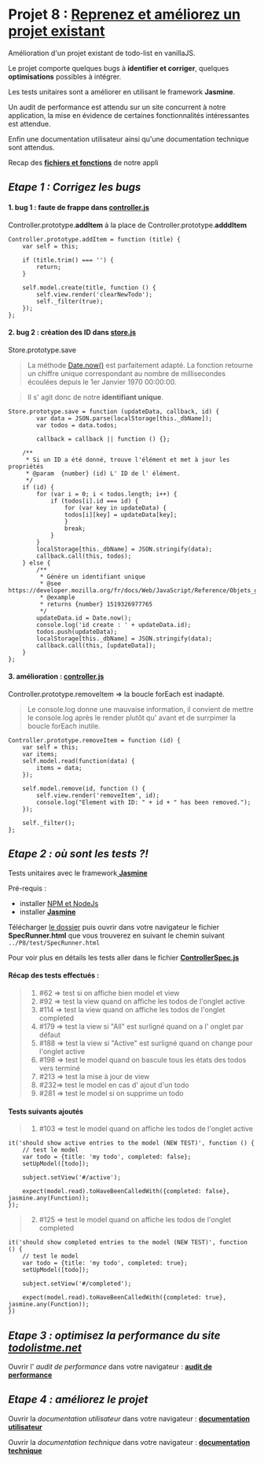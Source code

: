 # Projet 8 : [Reprenez et améliorez un projet existant](https://openclassrooms.com/projects/reprenez-et-ameliorez-un-projet-existant)

Amélioration d'un projet existant de todo-list en vanillaJS.

Le projet comporte quelques bugs à __identifier et corriger__, quelques __optimisations__ possibles à intégrer.

Les tests unitaires sont a améliorer en utilisant le framework __Jasmine__.

Un audit de performance est attendu sur un site concurrent à notre application, la mise en évidence de certaines fonctionnalités intéressantes est attendue.

Enfin une documentation utilisateur ainsi qu'une documentation technique sont attendus.


Recap des  [__fichiers et fonctions__](./livrable/function_recap.pdf) de notre appli

## _Etape 1 : Corrigez les bugs_

#### 1. bug 1 : faute de frappe dans [__controller.js__](./js/controller.js)

Controller.prototype.__addItem__ à la place de Controller.prototype.__adddItem__ 


	Controller.prototype.addItem = function (title) {
		var self = this;

		if (title.trim() === '') {
			return;
		}

		self.model.create(title, function () {
			self.view.render('clearNewTodo');
			self._filter(true);
		});
	};

#### 2. bug 2 : création des ID dans [__store.js__](./js/store.js)

Store.prototype.save

> La méthode [Date.now()](https://developer.mozilla.org/fr/docs/Web/JavaScript/Reference/Objets_globaux/Date/now) est parfaitement adapté. La fonction retourne un chiffre unique correspondant au nombre de millisecondes écoulées depuis le 1er Janvier 1970 00:00:00. 

> Il s' agit donc de notre __identifiant unique__.

	Store.prototype.save = function (updateData, callback, id) {
        	var data = JSON.parse(localStorage[this._dbName]);
        	var todos = data.todos;

        	callback = callback || function () {};

		/**
		 * Si un ID a été donné, trouve l'élément et met à jour les propriétés
		 * @param  {number} (id) L' ID de l' élément.
		 */
		if (id) {
			for (var i = 0; i < todos.length; i++) {
		  		if (todos[i].id === id) {
		    		for (var key in updateData) {
	      			todos[i][key] = updateData[key];
		    		}
		    		break;
		  		}
			}
			localStorage[this._dbName] = JSON.stringify(data);
			callback.call(this, todos);
		} else {
  			/**
			 * Génére un identifiant unique
			 * @see  https://developer.mozilla.org/fr/docs/Web/JavaScript/Reference/Objets_globaux/Date/now
			 * @example
			 * returns {number} 1519326977765
			 */
			updateData.id = Date.now();
			console.log('id create : ' + updateData.id);
			todos.push(updateData);
			localStorage[this._dbName] = JSON.stringify(data);
			callback.call(this, [updateData]);
		}
    };

#### 3. amélioration : [__controller.js__](./js/controller.js)

Controller.prototype.removeItem => la boucle forEach est inadapté.

> Le console.log donne une mauvaise information, il convient de mettre le console.log après le render plutôt qu' avant et de surrpimer la boucle forEach inutile.

	Controller.prototype.removeItem = function (id) {
		var self = this;
		var items;
		self.model.read(function(data) {
			items = data;
		});

		self.model.remove(id, function () {
			self.view.render('removeItem', id);
			console.log("Element with ID: " + id + " has been removed.");
		});

		self._filter();
	};



## _Etape 2 : où sont les tests ?!_

Tests unitaires avec le framework[ __Jasmine__](https://github.com/jasmine/)

Pré-requis : 
* installer [NPM et NodeJs](https://www.npmjs.com/get-npm?utm_source=house&utm_medium=homepage&utm_campaign=free%20orgs&utm_term=Install%20npm)
* installer [ __Jasmine__](https://github.com/jasmine/jasmine/releases)

Télécharger [le dossier](https://github.com/Gu1ll0m/projet8_todolist.git) puis ouvrir dans votre navigateur le fichier __SpecRunner.html__ que vous trouverez en suivant le chemin suivant `../P8/test/SpecRunner.html`

Pour voir plus en détails les tests aller dans le fichier [__ControllerSpec.js__](./test/ControllerSpec.js)

#### Récap des tests effectués :

> 1. #62 => test si on affiche bien model et view
> 2. #92 => test la view quand on affiche les todos de l'onglet active
> 3. #114 => test la view quand on affiche les todos de l'onglet completed
> 4. #179 => test la view si "All" est surligné quand on a l' onglet par défaut
> 5. #188 => test la view si "Active" est surligné quand on change pour l'onglet active
> 6. #198 => test le model quand on bascule tous les états des todos vers terminé
> 7. #213 => test la mise à jour de view
> 8. #232=> test le model en cas d' ajout d'un todo
> 9. #281 => test le model si on supprime un todo

#### Tests suivants ajoutés

> 1. #103 => test le model quand on affiche les todos de l'onglet active

	it('should show active entries to the model (NEW TEST)', function () {
		// test le model
		var todo = {title: 'my todo', completed: false};
		setUpModel([todo]);

		subject.setView('#/active');

		expect(model.read).toHaveBeenCalledWith({completed: false}, jasmine.any(Function));
	});
	
> 2. #125 => test le model quand on affiche les todos de l'onglet completed
	
	it('should show completed entries to the model (NEW TEST)', function () {
		// test le model
		var todo = {title: 'my todo', completed: true};
		setUpModel([todo]);

		subject.setView('#/completed');

		expect(model.read).toHaveBeenCalledWith({completed: true}, jasmine.any(Function));
	})


## _Etape 3 : optimisez la performance du site [todolistme.net](http://todolistme.net/)_

Ouvrir l' _audit de performance_ dans votre navigateur : [__audit de performance__](./livrable/audit.md)


## _Etape 4 : améliorez le projet_

Ouvrir la _documentation utilisateur_ dans votre navigateur : [__documentation utilisateur__](./livrable/doc_utilisateur.md)

Ouvrir la _documentation technique_ dans votre navigateur : [__documentation technique__](https://gu1ll0m.github.io/projet8_todolist/)



